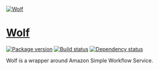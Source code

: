 [![Wolf][1]][8]

# [Wolf][1]

[![Package version][2]][3]
[![Build status][4]][5]
[![Dependency status][6]][7]

Wolf is a wrapper around Amazon Simple Workflow Service.

[1]: https://github.com/swift-nav/wolf
[2]: https://img.shields.io/hackage/v/wolf.svg?style=flat
[3]: https://hackage.haskell.org/package/wolf
[4]: https://img.shields.io/travis/swift-nav/wolf/master.svg?style=flat
[5]: https://travis-ci.org/swift-nav/wolf
[6]: https://img.shields.io/hackage-deps/v/wolf.svg?style=flat
[7]: http://packdeps.haskellers.com/feed?needle=wolf
[8]: https://cloud.githubusercontent.com/assets/60851/8178609/a077a326-13c4-11e5-9d54-3e417fc6dd6c.jpg
